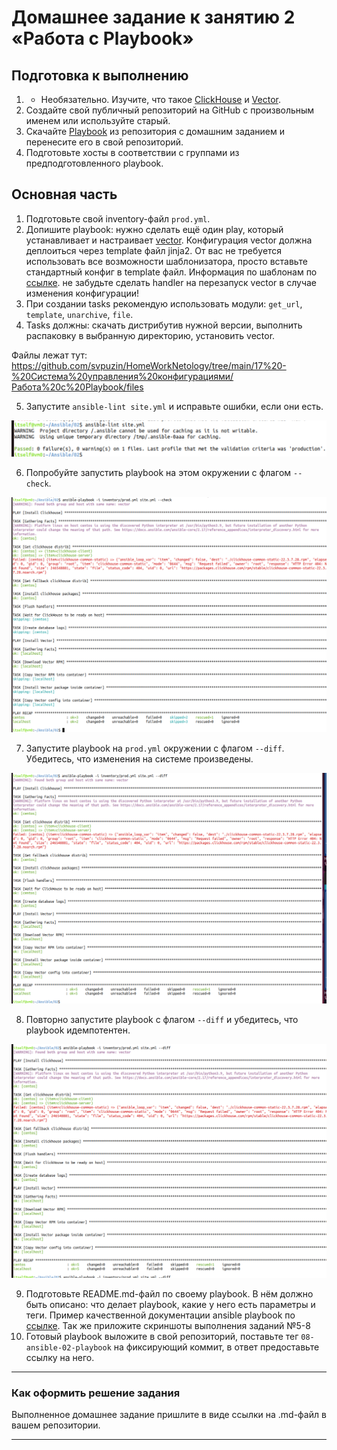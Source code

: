 # Домашнее задание к занятию 2 «Работа с Playbook»

## Подготовка к выполнению

1. * Необязательно. Изучите, что такое [ClickHouse](https://www.youtube.com/watch?v=fjTNS2zkeBs) и [Vector](https://www.youtube.com/watch?v=CgEhyffisLY).
2. Создайте свой публичный репозиторий на GitHub с произвольным именем или используйте старый.
3. Скачайте [Playbook](./playbook/) из репозитория с домашним заданием и перенесите его в свой репозиторий.
4. Подготовьте хосты в соответствии с группами из предподготовленного playbook.

## Основная часть

1. Подготовьте свой inventory-файл `prod.yml`.
2. Допишите playbook: нужно сделать ещё один play, который устанавливает и настраивает [vector](https://vector.dev). Конфигурация vector должна деплоиться через template файл jinja2. От вас не требуется использовать все возможности шаблонизатора, просто вставьте стандартный конфиг в template файл. Информация по шаблонам по [ссылке](https://www.dmosk.ru/instruktions.php?object=ansible-nginx-install). не забудьте сделать handler на перезапуск vector в случае изменения конфигурации!
3. При создании tasks рекомендую использовать модули: `get_url`, `template`, `unarchive`, `file`.
4. Tasks должны: скачать дистрибутив нужной версии, выполнить распаковку в выбранную директорию, установить vector.

Файлы лежат тут: https://github.com/svpuzin/HomeWorkNetology/tree/main/17%20-%20Система%20управления%20конфигурациями/Работа%20с%20Playbook/files

5. Запустите `ansible-lint site.yml` и исправьте ошибки, если они есть.

![s1](https://github.com/svpuzin/HomeWorkNetology/blob/main/17%20-%20Система%20управления%20конфигурациями/Работа%20с%20Playbook/img/Снимок%20экрана%202025-07-10%20в%2008.29.13.png)

6. Попробуйте запустить playbook на этом окружении с флагом `--check`.

![s2](https://github.com/svpuzin/HomeWorkNetology/blob/main/17%20-%20Система%20управления%20конфигурациями/Работа%20с%20Playbook/img/Снимок%20экрана%202025-07-10%20в%2008.30.55.png)

7. Запустите playbook на `prod.yml` окружении с флагом `--diff`. Убедитесь, что изменения на системе произведены.

![s3](https://github.com/svpuzin/HomeWorkNetology/blob/main/17%20-%20Система%20управления%20конфигурациями/Работа%20с%20Playbook/img/Снимок%20экрана%202025-07-10%20в%2008.35.17.png)

8. Повторно запустите playbook с флагом `--diff` и убедитесь, что playbook идемпотентен.

![s4](https://github.com/svpuzin/HomeWorkNetology/blob/main/17%20-%20Система%20управления%20конфигурациями/Работа%20с%20Playbook/img/Снимок%20экрана%202025-07-10%20в%2008.36.18.png)

9. Подготовьте README.md-файл по своему playbook. В нём должно быть описано: что делает playbook, какие у него есть параметры и теги. Пример качественной документации ansible playbook по [ссылке](https://github.com/opensearch-project/ansible-playbook). Так же приложите скриншоты выполнения заданий №5-8
10. Готовый playbook выложите в свой репозиторий, поставьте тег `08-ansible-02-playbook` на фиксирующий коммит, в ответ предоставьте ссылку на него.

---

### Как оформить решение задания

Выполненное домашнее задание пришлите в виде ссылки на .md-файл в вашем репозитории.

---
